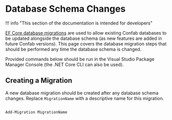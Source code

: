 # Database Schema Changes

!!! info "This section of the documentation is intended for developers"

[EF Core database migrations](https://learn.microsoft.com/en-us/ef/core/managing-schemas/migrations/) are used to allow existing Confab databases to be updated alongside the database schema (as new features are added in future Confab versions). This page covers the database migration steps that should be performed any time the database schema is changed.

Provided commands below should be run in the Visual Studio Package Manager Console (the .NET Core CLI can also be used).

## Creating a Migration

A new database migration should be created after any database schema changes. Replace `MigrationName` with a descriptive name for this migration.

```

Add-Migration MigrationName

```
